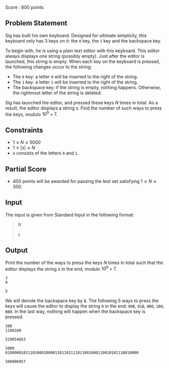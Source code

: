 Score : $800$ points

## Problem Statement

Sig has built his own keyboard. Designed for ultimate simplicity, this keyboard only has $3$ keys on it: the `0` key, the `1` key and the backspace key.

To begin with, he is using a plain text editor with this keyboard. This editor always displays one string (possibly empty). Just after the editor is launched, this string is empty. When each key on the keyboard is pressed, the following changes occur to the string:

- The `0` key: a letter `0` will be inserted to the right of the string.
- The `1` key: a letter `1` will be inserted to the right of the string.
- The backspace key: if the string is empty, nothing happens. Otherwise, the rightmost letter of the string is deleted.

Sig has launched the editor, and pressed these keys $N$ times in total. As a result, the editor displays a string $s$. Find the number of such ways to press the keys, modulo $10^9 + 7$.

## Constraints

- $1 \leq N \leq 5000$
- $1 \leq |s| \leq N$
- $s$ consists of the letters `0` and `1`.

## Partial Score

- $400$ points will be awarded for passing the test set satisfying $1 \leq N \leq 300$.

## Input

The input is given from Standard Input in the following format:

> $N$
> 
> $s$

## Output

Print the number of the ways to press the keys $N$ times in total such that the editor displays the string $s$ in the end, modulo $10^9+7$.

```input1
3
0
```

```output1
5
```

We will denote the backspace key by `B`. The following $5$ ways to press the keys will cause the editor to display the string `0` in the end: `00B`, `01B`, `0B0`, `1B0`, `BB0`. In the last way, nothing will happen when the backspace key is pressed.

```input2
300
1100100
```

```output2
519054663
```

```input3
5000
01000001011101000100001101101111011001000110010101110010000
```

```output3
500886057
```